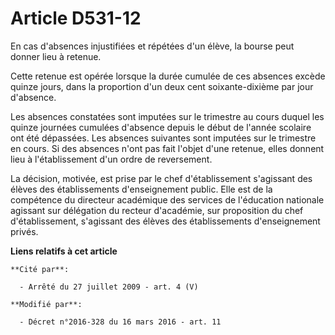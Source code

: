 # Article D531-12

En cas d'absences injustifiées et répétées d'un élève, la bourse peut donner lieu à retenue. 

Cette retenue est opérée lorsque la durée cumulée de ces absences excède quinze jours, dans la proportion d'un deux cent
soixante-dixième par jour d'absence. 

Les absences constatées sont imputées sur le trimestre au cours duquel les quinze journées cumulées d'absence depuis le début
de l'année scolaire ont été dépassées. Les absences suivantes sont imputées sur le trimestre en cours. Si des absences n'ont
pas fait l'objet d'une retenue, elles donnent lieu à l'établissement d'un ordre de reversement.  

La décision, motivée, est prise par le chef d'établissement s'agissant des élèves des établissements d'enseignement public.
Elle est de la compétence du directeur académique des services de l'éducation nationale agissant sur délégation du recteur
d'académie, sur proposition du chef d'établissement, s'agissant des élèves des établissements d'enseignement privés.

**Liens relatifs à cet article**

	**Cité par**:

	  - Arrêté du 27 juillet 2009 - art. 4 (V)

	**Modifié par**:

	  - Décret n°2016-328 du 16 mars 2016 - art. 11
